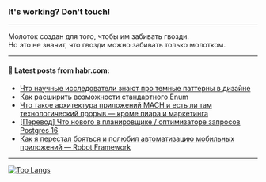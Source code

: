 ### It's working? Don't touch!

---
Молоток создан для того, чтобы им забивать гвозди. <br>
Но это не значит, что гвозди можно забивать только молотком.

---
<!--
#### 🛠️ Technical stack:

![Java](https://img.shields.io/badge/Java-informational?logo=Oracle&style=flat&logoColor=white&color=FF4500)
![Kotlin](https://img.shields.io/badge/Kotlin-informational?logo=Kotlin&style=flat&logoColor=white&color=774D97)
![JS](https://img.shields.io/badge/JS-informational?logo=javaScript&style=flat&logoColor=black&color=F7Df1E)
![TS](https://img.shields.io/badge/TypeScript-informational?logo=typeScript&style=flat&logoColor=black&color=017acc)
![Python](https://img.shields.io/badge/Python-informational?logo=Python&style=flat&logoColor=black&color=ffdd54) <br>
![Spring](https://img.shields.io/badge/SpringBoot-informational?logo=SpringBoot&style=flat&logoColor=white&color=6DB33F) 
![Next](https://img.shields.io/badge/Next.js-informational?logo=Next.js&style=flat&logoColor=white&color=3671a1)
![Nest](https://img.shields.io/badge/NestJS-informational?logo=NestJS&style=flat&logoColor=white&color=E0234E)
![NodeJS](https://img.shields.io/badge/NodeJS-informational?logo=node.js&style=flat&logoColor=white&color=70A760) <br>
![PostgreSQL](https://img.shields.io/badge/PostgreSQL-informational?logo=PostgreSQL&style=flat&logoColor=white&color=DAA520)
![MongoDB](https://img.shields.io/badge/MongoDB-informational?logo=MongoDB&style=flat&logoColor=white&color=870000)
![Git](https://img.shields.io/badge/Git-informational?logo=git&style=flat&logoColor=white&color=f74e28)
![Apache](https://img.shields.io/badge/Apache-informational?logo=apache&style=flat&logoColor=white&color=f74e28)

___  -->

#### 💬 Latest posts from habr.com:

<!-- BLOG-POST-LIST:START -->
- [Что научные исследователи знают про темные паттерны в дизайне](https://habr.com/ru/articles/797829/?utm_source=habrahabr&utm_medium=rss&utm_campaign=797829)
- [Как расширить возможности стандартного Enum](https://habr.com/ru/articles/798097/?utm_source=habrahabr&utm_medium=rss&utm_campaign=798097)
- [Что такое архитектура приложений MACH и есть ли там технологический прорыв — кроме пиара и маркетинга](https://habr.com/ru/companies/ssp-soft/articles/797895/?utm_source=habrahabr&utm_medium=rss&utm_campaign=797895)
- [[Перевод] Что нового в планировщике / оптимизаторе запросов Postgres 16](https://habr.com/ru/articles/798043/?utm_source=habrahabr&utm_medium=rss&utm_campaign=798043)
- [Как я перестал бояться и полюбил автоматизацию мобильных приложений — Robot Framework](https://habr.com/ru/companies/yandex_praktikum/articles/794064/?utm_source=habrahabr&utm_medium=rss&utm_campaign=794064)
<!-- BLOG-POST-LIST:END -->

---
[![Top Langs](https://github-readme-stats-git-master-advtsetting-gmailcom.vercel.app/api/top-langs/?username=zloylis&langs_count=10&hide_title=false&title_color=e6edf3&size_weight=0.5&count_weight=0.5&layout=compact&hide_border=true&theme=dracula)](https://github.com/zloylis)

<!-- ![GitHub stats](https://github-readme-stats-git-master-advtsetting-gmailcom.vercel.app/api?username=zloylis&show_icons=true&hide_border=true&theme=dracula&hide_title=true&include_all_commits=true&count_private=true&hide=contribs&hide_rank=true) -->
